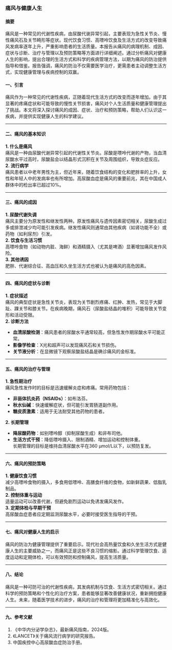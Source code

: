 ### **痛风与健康人生**

#### **摘要**

痛风是一种常见的代谢性疾病，由尿酸代谢异常引起，主要表现为急性关节炎、慢性痛风石及关节畸形等症状。现代饮食习惯、高嘌呤饮食及生活方式的改变导致痛风发病率逐年上升，严重影响患者的生活质量。本报告从痛风的病理机制、成因、症状与诊断、治疗与管理以及预防策略等方面进行详细阐述。通过分析痛风对健康人生的影响，提出合理的生活方式和科学的疾病管理方法，以期为痛风的防治提供指导和借鉴。报告强调，痛风的防治不仅需要医学治疗，更需患者主动调整生活方式，实现健康管理与疾病控制的双赢。

#### **一、引言**

痛风作为一种常见的代谢性疾病，正随着现代生活方式的改变而逐年增加。由于其显著的疼痛症状和可能导致的慢性关节损害，痛风对个人生活质量和健康管理提出了挑战。本文将深入探讨痛风的成因、症状、治疗和预防策略，帮助人们认识这一疾病，并提供实现健康人生的科学建议。

---

#### **二、痛风的基本知识**

**1. 什么是痛风**  
痛风是一种由尿酸代谢异常引起的代谢性关节炎。尿酸是嘌呤代谢的产物，当血清尿酸水平过高时，尿酸盐会以结晶形式沉积在关节及周围组织，导致炎症反应。  
**2. 流行病学**  
痛风患者以中老年男性为主，但近年来，随着饮食结构的变化和肥胖率的上升，女性和年轻人中的发病率也有所增加。高尿酸血症是痛风的重要前兆，其在中国成人群体中的检出率已超过10%。

---

#### **三、痛风的成因**

**1. 尿酸代谢失调**  
痛风主要分为原发性和继发性两种。原发性痛风与遗传因素密切相关，尿酸生成过多或排泄减少均可能引发疾病。继发性痛风则通常由其他疾病（如肾功能不全）或药物（如利尿剂）引发。  
**2. 饮食与生活习惯**  
高嘌呤食物（如动物内脏、海鲜）和酒精摄入（尤其是啤酒）显著增加痛风发作风险。  
**3. 其他诱因**  
肥胖、代谢综合征、高血压和久坐生活方式也被认为是痛风的高危因素。

---

#### **四、痛风的症状与诊断**

**1. 症状描述**  
痛风的典型症状是急性关节炎，表现为关节剧烈疼痛、红肿、发热，常见于大脚趾、踝关节和膝关节。在疾病晚期，痛风石（尿酸盐结晶的堆积）可能导致关节变形和活动受限。  
**2. 诊断方法**  

- **血清尿酸检测**：痛风患者的尿酸水平通常较高，但急性发作期尿酸水平可能正常。
- **影像学检查**：X光和超声可以发现痛风石和关节损伤。
- **关节液分析**：在显微镜下观察尿酸盐结晶是确诊痛风的金标准。

---

#### **五、痛风的治疗与管理**

**1. 急性期治疗**  
痛风急性发作时的目标是迅速缓解炎症和疼痛。常用药物包括：

- **非甾体抗炎药（NSAIDs）**：如布洛芬。
- **秋水仙碱**：快速缓解症状，但可能引发胃肠道副作用。
- **糖皮质激素**：适用于无法耐受其他药物的患者。  

**2. 长期管理**  

- **降尿酸药物**：如别嘌呤醇（抑制尿酸生成）和非布司他。
- **生活方式干预**：降低嘌呤摄入、限制酒精、增加运动和控制体重。  
长期管理的目标是维持血清尿酸水平在360 μmol/L以下，以预防复发。

---

#### **六、痛风的预防策略**

**1. 健康饮食习惯**  
减少高嘌呤食物的摄入，多食用低嘌呤、高膳食纤维的食物，如新鲜蔬果、低脂乳制品。  
**2. 控制体重与运动**  
适量运动可以改善代谢，但避免剧烈运动以免诱发痛风发作。  
**3. 定期体检与早期干预**  
高尿酸血症患者应定期监测尿酸水平，必要时接受医生指导的干预。

---

#### **七、痛风对健康人生的启示**

痛风的防治为健康管理提供了重要启示。现代社会高热量饮食和久坐生活方式是健康人生的主要威胁之一，而痛风正是这些不良习惯的缩影。通过科学管理饮食、适度运动和定期体检，可以有效预防和控制痛风，提高生活质量。

---

#### **八、结论**

痛风是一种可防可治的代谢性疾病，其发病机制与饮食、生活方式密切相关。通过科学的预防策略和个性化的治疗方案，患者能够显著改善健康状况，重新拥抱健康人生。未来，随着医学技术的进步，痛风的治疗和管理将更加精准化与高效化。

---

#### **九、参考文献**

1. 《中华内分泌学杂志》，最新痛风指南，2024版。
2. 《LANCET》关于痛风流行病学的研究报告。
3. 中国疾控中心高尿酸血症防治手册。
